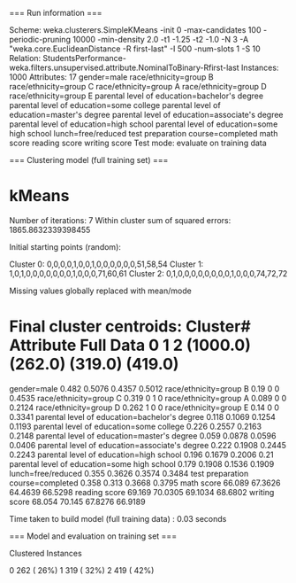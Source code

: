 === Run information ===

Scheme:       weka.clusterers.SimpleKMeans -init 0 -max-candidates 100 -periodic-pruning 10000 -min-density 2.0 -t1 -1.25 -t2 -1.0 -N 3 -A "weka.core.EuclideanDistance -R first-last" -I 500 -num-slots 1 -S 10
Relation:     StudentsPerformance-weka.filters.unsupervised.attribute.NominalToBinary-Rfirst-last
Instances:    1000
Attributes:   17
              gender=male
              race/ethnicity=group B
              race/ethnicity=group C
              race/ethnicity=group A
              race/ethnicity=group D
              race/ethnicity=group E
              parental level of education=bachelor's degree
              parental level of education=some college
              parental level of education=master's degree
              parental level of education=associate's degree
              parental level of education=high school
              parental level of education=some high school
              lunch=free/reduced
              test preparation course=completed
              math score
              reading score
              writing score
Test mode:    evaluate on training data


=== Clustering model (full training set) ===


kMeans
======

Number of iterations: 7
Within cluster sum of squared errors: 1865.8632339398455

Initial starting points (random):

Cluster 0: 0,0,0,0,1,0,0,1,0,0,0,0,0,0,51,58,54
Cluster 1: 1,0,1,0,0,0,0,0,0,0,1,0,0,0,71,60,61
Cluster 2: 0,1,0,0,0,0,0,0,0,0,1,0,0,0,74,72,72

Missing values globally replaced with mean/mode

Final cluster centroids:
                                                              Cluster#
Attribute                                         Full Data          0          1          2
                                                   (1000.0)    (262.0)    (319.0)    (419.0)
============================================================================================
gender=male                                           0.482     0.5076     0.4357     0.5012
race/ethnicity=group B                                 0.19          0          0     0.4535
race/ethnicity=group C                                0.319          0          1          0
race/ethnicity=group A                                0.089          0          0     0.2124
race/ethnicity=group D                                0.262          1          0          0
race/ethnicity=group E                                 0.14          0          0     0.3341
parental level of education=bachelor's degree         0.118     0.1069     0.1254     0.1193
parental level of education=some college              0.226     0.2557     0.2163     0.2148
parental level of education=master's degree           0.059     0.0878     0.0596     0.0406
parental level of education=associate's degree        0.222     0.1908     0.2445     0.2243
parental level of education=high school               0.196     0.1679     0.2006       0.21
parental level of education=some high school          0.179     0.1908     0.1536     0.1909
lunch=free/reduced                                    0.355     0.3626     0.3574     0.3484
test preparation course=completed                     0.358      0.313     0.3668     0.3795
math score                                           66.089    67.3626    64.4639    66.5298
reading score                                        69.169    70.0305    69.1034    68.6802
writing score                                        68.054     70.145    67.8276    66.9189




Time taken to build model (full training data) : 0.03 seconds

=== Model and evaluation on training set ===

Clustered Instances

0      262 ( 26%)
1      319 ( 32%)
2      419 ( 42%)

